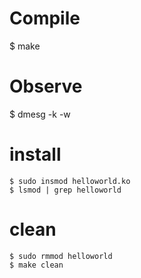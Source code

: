 # Compile
$ make

# Observe
$ dmesg -k -w

# install
```
$ sudo insmod helloworld.ko
$ lsmod | grep helloworld
```

# clean
```
$ sudo rmmod helloworld
$ make clean
```
